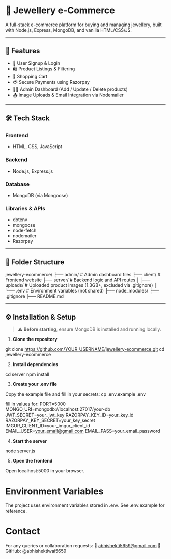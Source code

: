 # 💎 Jewellery e-Commerce

A full-stack e-commerce platform for buying and managing jewellery, built with Node.js, Express, MongoDB, and vanilla HTML/CSS/JS.

---

## 🧾 Features

- 🔐 User Signup & Login
- 🛍️ Product Listings & Filtering
- 🛒 Shopping Cart
- 💳 Secure Payments using Razorpay
- 🧑‍💼 Admin Dashboard (Add / Update / Delete products)
- 📤 Image Uploads & Email Integration via Nodemailer

---

## 🛠️ Tech Stack

### Frontend
- HTML, CSS, JavaScript

### Backend
- Node.js, Express.js

### Database
- MongoDB (via Mongoose)

### Libraries & APIs
- dotenv
- mongoose
- node-fetch
- nodemailer
- Razorpay

---

## 🔗 Folder Structure

jewellery-ecommerce/
├── admin/ # Admin dashboard files
├── client/ # Frontend website
├── server/ # Backend logic and API routes
│ ├── uploads/ # Uploaded product images (1.3GB+, excluded via .gitignore)
│ └── .env # Environment variables (not shared)
├── node_modules/ 
├── .gitignore
├── README.md


---

## ⚙️ Installation & Setup

> ⚠️ **Before starting**, ensure MongoDB is installed and running locally.

1. **Clone the repository**

git clone https://github.com/YOUR_USERNAME/jewellery-ecommerce.git
cd jewellery-ecommerce

2. **Install dependencies**

cd server
npm install

3. **Create your .env file**

Copy the example file and fill in your secrets:
cp .env.example .env

fill in values for:
PORT=5000
MONGO_URI=mongodb://localhost:27017/your-db
JWT_SECRET=your_jwt_key
RAZORPAY_KEY_ID=your_key_id
RAZORPAY_KEY_SECRET=your_key_secret
IMGUR_CLIENT_ID=your_imgur_client_id
EMAIL_USER=your_email@gmail.com
EMAIL_PASS=your_email_password

4. **Start the server**

node server.js

5. **Open the frontend**

Open localhost:5000 in your browser.


# Environment Variables

The project uses environment variables stored in .env. See .env.example for reference.

# Contact
For any queries or collaboration requests:
📧 abhishekti5659@gmail.com
🔗 GitHub: @abhishektiwai5659
